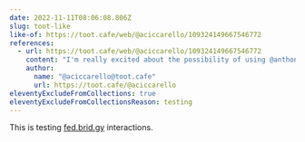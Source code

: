```yaml
---
date: 2022-11-11T08:06:08.806Z
slug: toot-like
like-of: https://toot.cafe/web/@aciccarello/109324149667546772
references:
  - url: https://toot.cafe/web/@aciccarello/109324149667546772
    content: "I'm really excited about the possibility of using @anthony@ciccarello.me as my fediverse identity. #IndieWeb"
    author:
      name: "@aciccarello@toot.cafe"
      url: https://toot.cafe/@aciccarello
eleventyExcludeFromCollections: true
eleventyExcludeFromCollectionsReason: testing
---
```


This is testing <a href="https://fed.brid.gy/">fed.brid.gy</a> interactions.
